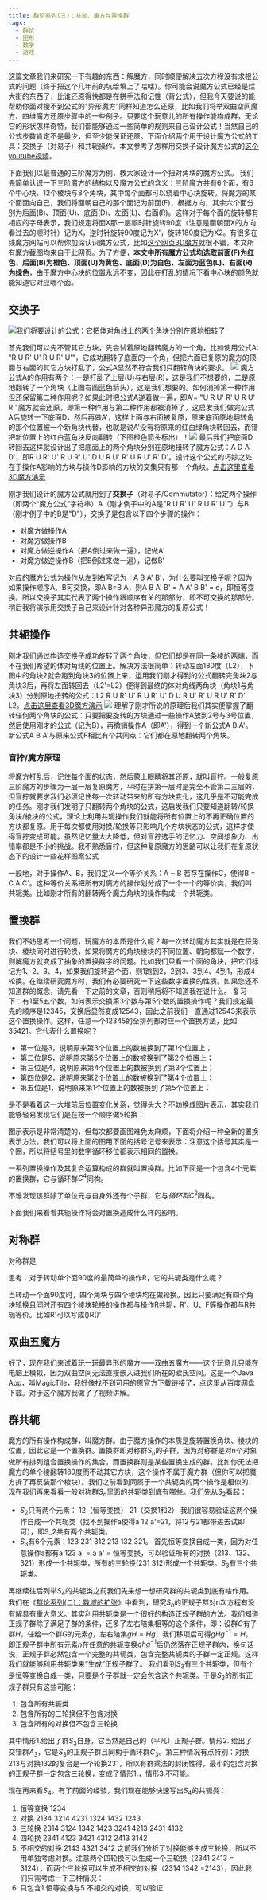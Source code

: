 ```yaml
---
title: 群论系列(三)：共轭、魔方与置换群
tags:
  - 群论
  - 图形
  - 数学
  - 游戏
---
```

这篇文章我们来研究一下有趣的东西：解魔方，同时顺便解决五次方程没有求根公式的问题（终于把这个几年前的坑给填上了咕咕）。你可能会说魔方公式已经是烂大街的东西了，比谁还原得快都是在拼手法和记性（背公式），但我今天要说的能帮助你面对搜不到公式的“异形魔方”同样知道怎么还原，比如我们将举双曲空间魔方、四维魔方还原步骤中的一些例子。只要这个玩意儿的所有操作能构成群，无论它的形状怎样奇特，我们都能够通过一些简单的规则来自己设计公式！当然自己的公式步数肯定不是最少，但至少能保证还原。下面介绍两个用于设计魔方公式的工具：交换子（对易子）和共轭操作。本文参考了怎样用交换子设计魔方公式的[这个youtube视频](https://youtu.be/7LTCEyrQk44)。

下面我们以最普通的三阶魔方为例，教大家设计一个扭对角块的魔方公式。 
我们先简单认识一下三阶魔方的结构以及魔方公式的含义：三阶魔方共有6个面，有6个中心块、12个棱块与8个角块，其中每个面都可以绕着中心块旋转。将魔方的某个面面向自己，我们将面朝自己的那个面记为前面(F)，根据方向，其余六个面分别为后面(B)、顶面(U)、底面(D)、左面(L)、右面(R)。这样对于每个面的旋转都有相应的字母表示，我们规定将面X那一层顺时针旋转90度（注意是面朝面X的方向看过去的顺时针）记为X，逆时针旋转90度记为X'，旋转180度记为X2。有很多在线魔方网站可以帮你加深认识魔方公式，比如[这个网页3D魔方](http://www.rubik.com.cn/alg/)就很不错，本文所有魔方截图均来自于此网页。为了方便，**本文中所有魔方公式均选取前面(F)为红色、后面(B)为橙色、顶面(U)为黄色、底面(D)为白色、左面为蓝色(L)、右面(R)为绿色**，由于魔方中心块的位置永远不变，因此在打乱的情况下看中心块的颜色就能知道它对应哪个面。
## 交换子
![我们将要设计的公式：它把体对角线上的两个角块分别在原地扭转了](/img/group3img01.png)<!--more-->


首先我们可以先不管其它方块，先尝试着原地翻转魔方的一个角，比如使用公式A: "R U R' U' R U R' U'"，它成功翻转了底面的一个角，但把六面已复原的魔方的顶面与右面的其它方块打乱了，公式A显然不符合我们只翻转角块的要求。
![](/img/group3img01.gif)
魔方公式A的作用有两个：一是打乱了上层(U)与右层(R)，这是我们不想要的，二是原地翻转了一个角块（上图右图蓝色箭头），这是我们想要的。如何消掉第一种作用但还保留第二种作用呢？如果此时把公式A逆着做一遍，即A'= "U R U' R' U R U' R'"魔方就会还原，即第一种作用与第二种作用都被消掉了，这启发我们做完公式A后旋转一下底面D，然后再做A'，这样上面与右面被复原，原来底面原地翻转角的那个位置被一个新角块代替，也就是说A'没有将原来的红白绿角块转回去，而错把新位置上的红白蓝角块反向翻转（下图橙色箭头标出）！![](/img/group3img02.png)
最后我们把底面D转回去这样就设计出了把底面上的两个角块分别在原地扭转了魔方公式：A D A' D'，即R U R' U' R U R' U' D U R U' R' U R U' R' D'。设计这个公式的巧妙之处在于操作A影响的方块与操作D影响的方块的交集只有那一个角块。[点击这里查看3D魔方演示](http://www.rubik.com.cn/alg/?scheme=custom&alg=R_U_R-_U-_R_U_R-_U-_D_U_R_U-_R-_U_R_U-_R-_D-)

刚才我们设计的魔方公式就用到了**交换子**（对易子/Commutator）：给定两个操作（即两个“魔方公式”字符串）A（刚才例子中的A是"R U R' U' R U R' U'"）与B（刚才例子中的B是"D"），交换子是包含以下四个步骤的操作：
- 对魔方做操作A
- 对魔方做操作B
- 对魔方做逆操作A（把A倒过来做一遍），记做A'
- 对魔方做逆操作B（把B倒过来做一遍），记做B'

对应的魔方公式为操作从左到右写记为：A B A' B'，为什么要叫交换子呢？因为如果操作顺序A、B可交换，即A B=B A，则A B A' B' = A A' B B' = e，即恒等变换。所以交换子其实代表了两个操作跟顺序有关的那部分，即不可交换的那部分。稍后我将演示用交换子自己来设计针对各种异形魔方的复原公式！
## 共轭操作
刚才我们通过构造交换子成功旋转了两个角块，但它们却是在同一条棱的两端，而不在我们希望的体对角线的位置上。解决方法很简单：转动左面180度（L2），下图中的角块2就会跑到角块3的位置上来，运用我们刚才得到的公式翻转完角块2与角块3后，再将左面转回去（L2'=L2）便得到最终的体对角线两角块（角块1与角块3）分别原地扭转的公式：L2 R U R' U' R U R' U' D U R U' R' U R U' R' D' L2。[点击这里查看3D魔方演示](http://www.rubik.com.cn/alg/?scheme=custom&alg=L2_R_U_R-_U-_R_U_R-_U-_D_U_R_U-_R-_U_R_U-_R-_D-_L2)
![](/img/group3img02.gif)
理解了刚才所说的原理后我们其实便掌握了翻转任何两个角块的公式：只要把要旋转的方块通过一些操作A放到2号与3号位置，然后使用刚才的公式（记为B），再撤销操作A（即A'），得到一个新公式A B A'。新公式A B A'与原来公式F相比有个共同点：它们都在原地翻转两个角块。
### 盲拧/魔方原理
将魔方打乱后，记住每个面的状态，然后蒙上眼睛将其还原，就叫盲拧。一般复原三阶魔方的步骤为一层一层复原魔方，平时在拼第一层时是完全不管第二三层的，但盲拧就要求我们必须记住每一次转动带来的所有方块变化，这几乎是不可能完成的任务。刚才我们发明了只翻转两个角块的公式，这启发我们只要知道翻转/轮换角块/棱块的公式，理论上利用共轭操作我们就能将所有位置上的不再正确位置的方块都复原。用于每次都使用对换/轮换等只影响几个方块状态的公式，这样才使得盲拧变成可能。虽然记忆量大大降低，但对盲拧选手的记忆力、空间想象力、出错率都是不小的挑战。我不熟悉盲拧，但这种复原魔方的思路可以让我们在复原状态下的设计一些花样图案公式


一般地，对于操作A、B，我们定义一个等价关系：A ~ B 若存在操作C，使得B = C A C'。这种等价关系把所有对魔方的操作划分成了一个一个的等价类，我们叫共轭类。比如刚才所有的翻转两个魔方角块的操作构成一个共轭类。

## 置换群

我们不妨思考一个问题，玩魔方的本质是什么呢？每一次转动魔方其实就是在将角块、棱块同时进行轮换，如果将魔方的角块棱块的不同位置、朝向都赋一个数字，则解魔方就变成了抽象的置换数字的问题。比如我们只看一个面的角块，把它们标记为1、2、3、4，如果我们旋转这个面，则1跑到2，2到3、3到4、4到1，形成4轮换。在继续研究魔方时，我们有必要研究一下这些数字置换的性质。如果您还不知道群的概念，请先看一下之前的文章，否则稍后将不知道我在说什么。
复习一下：有1至5五个数，如何表示交换第3个数与第5个数的置换操作呢？我们规定最先的顺序是12345，交换后显然变成12543，因此之前我们一直通过12543来表示这个置换操作。这样，任意一个12345的全排列都对应一个置换方法，比如35421。它代表什么置换呢？
- 第一位是3，说明原来第3个位置上的数被换到了第1个位置上；
- 第二位是5，说明原来第5个位置上的数被换到了第2个位置上；
- 第三位是4，说明原来第4个位置上的数被换到了第3个位置上；
- 第四位是2，说明原来第2个位置上的数被换到了第4个位置上；
- 第五位是1，说明原来第1个位置上的数被换到了第5个位置上；

是不是看着这一大堆前后位置变化关系，觉得头大？不妨换成图片表示，其实我们能够轻易发现它们是在按一个顺序做5轮换：

图示表示是非常清楚的，但每次都要画图难免太麻烦，下面将介绍一种全新的置换表示方法。我们可以将上面的图用下面的括号记号来表示：注意这个括号其实是一个圈，所以将括号里的数字循环移位都表示相同的置换。

一系列置换操作及其复合运算构成的群就叫置换群。比如下面是一个包含4个元素的置换群，它与循环群$C^4$同构。

不难发现该群除了单位元与自身外还有个子群，它与$循环群C^2$同构。

下面我们来看看共轭操作将会对置换造成什么样的影响。

## 对称群

对称群是



思考：对于转动单个面90度的最简单的操作R，它的共轭类是什么呢？

<div>
 当转动一个面90度时，四个角块与四个棱块均在做轮换。因此只要满足有四个角块轮换且同时还有四个棱块轮换的操作都与操作R共轭，R'、U、F等操作都与R共轭等价。比如R'可以写成()R()'
</div>

## 双曲五魔方
好了，现在我们来试着玩一玩最异形的魔方——双曲五魔方——这个玩意儿只能在电脑上模拟，因为双曲空间无法直接嵌入进我们所在的欧氏空间。这是一个Java App，叫MagicTile，我好像找不到可用的原官方下载链接了，点这里从百度网盘下载。对于这个魔方我做了了视频讲解。


## 群共轭
魔方的所有操作构成群，叫魔方群。由于魔方操作的本质是旋转置换角块、棱块的位置，因此它是一个置换群。置换群即对称群$S_n$的子群，因为对称群是对n个对象做所有排列组合置换操作的集合，而置换群则是某些置换生成的群。比如你无法把魔方的单个棱翻转180度而不动其它方块，这个操作不属于魔方群（但你可以把魔方拆了再反装那个棱块）。我们之前看到同属于一个共轭类的两个操作是相似的，现在我们再来看看一般对称群$S_n$里面的共轭类到底有哪些。我们先从$S_2$看起：
- $S_2$只有两个元素： 12（恒等变换） 21（交换1和2）
我们很容易验证这两个操作自成一个共轭类（找不到操作a使得a 12 a'=21，将12与21都带进去试即可），即S_2共有两个共轭类。
- $S_3$有6个元素：123 231 312 213 132 321。
首先恒等变换自成一类，因为对任意操作a都有a 123 a' = a a' = 恒等变换，可以验证所有的对换（213、132、321）形成一个共轭类，所有的三轮换(231 312)形成一个共轭类。$S_3$有三个共轭类。

再继续往后列举$S_4$的共轭类之前我们先来想一想研究群的共轭类到底有啥作用。我们在《[群论系列(二)：数域的扩张](/archives/group1/)》中看到，研究$S_n$的正规子群对n次方程有没有解具有重大意义。其实利用共轭类是一个很好的构造正规子群的方法。我们知道正规子群除了满足子群的条件，还多了左右陪集相等的这个条件，即：设群$G$有子群$H$，任给一个群$G$的元素$g$，左右陪集$gH=Hg$，我们移项后可得$gHg^{-1}=H$，即正规子群中所有元素$h$在任意的共轭变换$ghg^{-1}$后仍然落在正规子群内，换句话说，正规子群必然包含一个完整的共轭类，包含完整共轭类的子群一定正规。这样我们就能够利用共轭类来“生成”正规子群了。
我们看到$S_3$有三个共轭类，但有个是恒等变换自成一类，只要是个子群就一定会包含这个共轭类。于是$S_3$的所有正规子群只有这些可能：
1. 包含所有共轭类
2. 包含所有的三轮换但不包含对换
3. 包含所有的对换但不包含三轮换

其中情形1.给出了群$S_3$自身，它当然是自己的（平凡）正规子群。情形2. 给出了交错群$A_3$，它是$S_3$的正规子群且同构于循环群$C_3$。第三种情况有点特别：对换213与对换132的复合是一个轮换231，所以有群乘法的封闭性得，最小的包含对换的正规子群一定包含三轮换，变成了情形1.，情形3.不可能。

现在再来看$S_4$。有了前面的经验，我们现在能够快速写出$S_4$的共轭类：
1. 恒等变换 1234
2. 对换 2134 3214 4231 1324 1432 1243
3. 三轮换 2314 3124 1342 1423 3241 4213 2431 4132
4. 四轮换 2341 4123 3421 4312 2413 3142
5. 不相交的对换 2143 4321 3412
之前我们分析了对换能够生成三轮换，所以不用单独考虑对换。注意两个四轮换可以生成一个三轮换（2341 2413 = 3124），而两个三轮换可以生成不相交的对换（2314 1342 =2143），因此我们只需考虑一下三种情况：
1. 只包含1.恒等变换与5.不相交的对换，可以验证